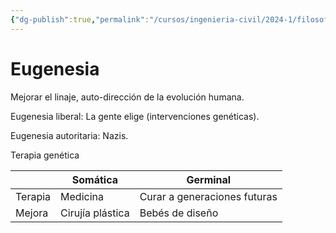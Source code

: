 ```yaml
---
{"dg-publish":true,"permalink":"/cursos/ingenieria-civil/2024-1/filosofia-para-que/unidad-iii/eugenesia/","tags":["P2FIL2001"]}
---
```


# Eugenesia

Mejorar el linaje, auto-dirección de la evolución humana.

Eugenesia liberal: La gente elige (intervenciones genéticas).

Eugenesia autoritaria: Nazis.

Terapia genética

|         | Somática         | Germinal                     |
| ------- | ---------------- | ---------------------------- |
| Terapia | Medicina         | Curar a generaciones futuras |
| Mejora  | Cirujía plástica | Bebés de diseño              |
